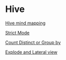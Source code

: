 # Hive

[Hive mind mapping](HiveMindMapping.xmind)

[Strict Mode](HiveStrictMode.md)

[Count Distinct or Group by](HiveCountDistinct.md)

[Explode and Lateral view](ExplodeAndLateralView.md)

